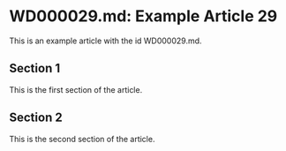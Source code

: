 # WD000029.md: Example Article 29

This is an example article with the id WD000029.md.
## Section 1

This is the first section of the article.
## Section 2

This is the second section of the article.
